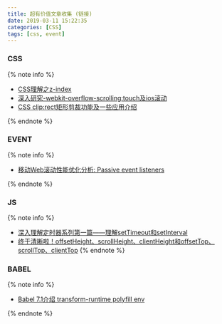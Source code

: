 ```yaml
---
title: 超有价值文章收集 (链接)
date: 2019-03-11 15:22:35
categories: [CSS]
tags: [css, event]
---
```


### CSS

{% note info %}

- [CSS理解之z-index](https://www.jianshu.com/p/046f1b7e3b00)
- [深入研究-webkit-overflow-scrolling:touch及ios滚动](https://www.cnblogs.com/xiahj/p/8036419.html)
- [CSS clip:rect矩形剪裁功能及一些应用介绍](https://www.zhangxinxu.com/wordpress/2011/04/css-clip-rect/)

{% endnote %}

### EVENT

{% note info %}

- [移动Web滚动性能优化分析: Passive event listeners](https://segmentfault.com/a/1190000007913386?_ea=1507605)

{% endnote %}

### JS

{% note info %}

- [深入理解定时器系列第一篇——理解setTimeout和setInterval](https://www.cnblogs.com/xiaohuochai/p/5773183.html)
- [终于清晰啦！offsetHeight、scrollHeight、clientHeight和offsetTop、scrollTop、clientTop](https://blog.csdn.net/qq_27397357/article/details/52839355)
{% endnote %}

### BABEL

{% note info %}

- [Babel 7.1介绍 transform-runtime polyfill env](https://www.jianshu.com/p/d078b5f3036a)

{% endnote %}

